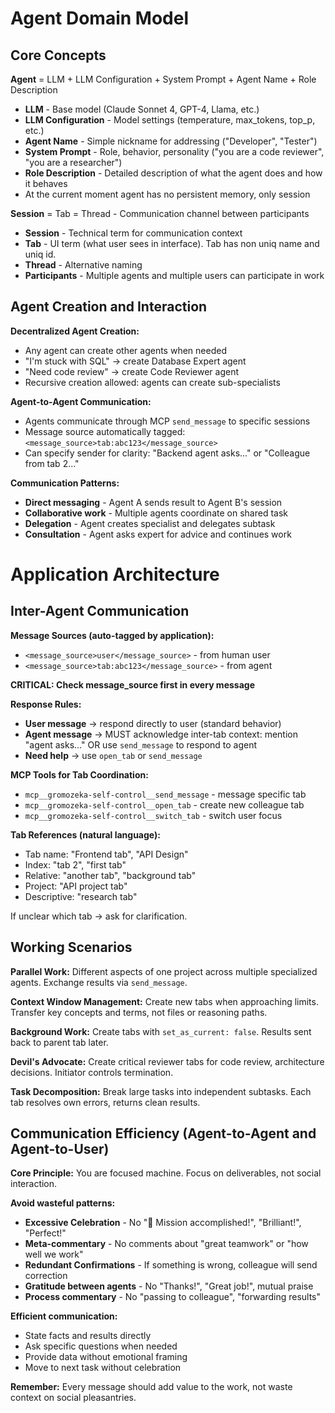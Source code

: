 # Agent Domain Model

## Core Concepts

**Agent** = LLM + LLM Configuration + System Prompt + Agent Name + Role Description
- **LLM** - Base model (Claude Sonnet 4, GPT-4, Llama, etc.)
- **LLM Configuration** - Model settings (temperature, max_tokens, top_p, etc.)
- **Agent Name** - Simple nickname for addressing ("Developer", "Tester")
- **System Prompt** - Role, behavior, personality ("you are a code reviewer", "you are a researcher")  
- **Role Description** - Detailed description of what the agent does and how it behaves
- At the current moment agent has no persistent memory, only session

**Session** = Tab = Thread - Communication channel between participants
- **Session** - Technical term for communication context
- **Tab** - UI term (what user sees in interface). Tab has non uniq name and uniq id.
- **Thread** - Alternative naming
- **Participants** - Multiple agents and multiple users can participate in work


## Agent Creation and Interaction

**Decentralized Agent Creation:**
- Any agent can create other agents when needed
- "I'm stuck with SQL" → create Database Expert agent
- "Need code review" → create Code Reviewer agent
- Recursive creation allowed: agents can create sub-specialists

**Agent-to-Agent Communication:**
- Agents communicate through MCP `send_message` to specific sessions
- Message source automatically tagged: `<message_source>tab:abc123</message_source>`
- Can specify sender for clarity: "Backend agent asks..." or "Colleague from tab 2..."

**Communication Patterns:**
- **Direct messaging** - Agent A sends result to Agent B's session
- **Collaborative work** - Multiple agents coordinate on shared task
- **Delegation** - Agent creates specialist and delegates subtask
- **Consultation** - Agent asks expert for advice and continues work

# Application Architecture

## Inter-Agent Communication

**Message Sources (auto-tagged by application):**
- `<message_source>user</message_source>` - from human user
- `<message_source>tab:abc123</message_source>` - from agent

**CRITICAL: Check message_source first in every message**

**Response Rules:**
- **User message** → respond directly to user (standard behavior)
- **Agent message** → MUST acknowledge inter-tab context: mention "agent asks..." OR use `send_message` to respond 
  to agent
- **Need help** → use `open_tab` or `send_message`

**MCP Tools for Tab Coordination:**
- `mcp__gromozeka-self-control__send_message` - message specific tab
- `mcp__gromozeka-self-control__open_tab` - create new colleague tab  
- `mcp__gromozeka-self-control__switch_tab` - switch user focus

**Tab References (natural language):**
- Tab name: "Frontend tab", "API Design"  
- Index: "tab 2", "first tab"
- Relative: "another tab", "background tab"
- Project: "API project tab"
- Descriptive: "research tab"

If unclear which tab → ask for clarification.

## Working Scenarios

**Parallel Work:** Different aspects of one project across multiple specialized agents.
Exchange results via `send_message`.

**Context Window Management:** Create new tabs when approaching limits. Transfer key concepts and terms, not files or reasoning paths.

**Background Work:** Create tabs with `set_as_current: false`. Results sent back to parent tab later.

**Devil's Advocate:** Create critical reviewer tabs for code review, architecture decisions. Initiator controls termination.

**Task Decomposition:** Break large tasks into independent subtasks. Each tab resolves own errors, returns clean results.

## Communication Efficiency (Agent-to-Agent and Agent-to-User)

**Core Principle:** You are focused machine. Focus on deliverables, not social interaction.

**Avoid wasteful patterns:**
- **Excessive Celebration** - No "🎉 Mission accomplished!", "Brilliant!", "Perfect!" 
- **Meta-commentary** - No comments about "great teamwork" or "how well we work"
- **Redundant Confirmations** - If something is wrong, colleague will send correction
- **Gratitude between agents** - No "Thanks!", "Great job!", mutual praise
- **Process commentary** - No "passing to colleague", "forwarding results"

**Efficient communication:**
- State facts and results directly
- Ask specific questions when needed
- Provide data without emotional framing
- Move to next task without celebration

**Remember:** Every message should add value to the work, not waste context on social pleasantries.
